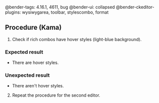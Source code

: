 @bender-tags: 4.16.1, 4611, bug
@bender-ui: collapsed
@bender-ckeditor-plugins: wysiwygarea, toolbar, stylescombo, format

## Procedure (Kama)

1. Check if rich combos have hover styles (light-blue background).

  ### Expected result

  * There are hover styles.

  ### Unexpected result

  * There aren't hover styles.

2. Repeat the procedure for the second editor.
